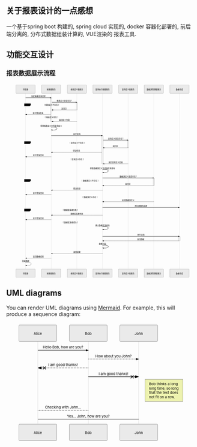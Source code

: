 <h2 id="关于报表设计的一点感想">关于报表设计的一点感想</h2>
<p>一个基于spring boot 构建的, spring cloud 实现的, docker 容器化部署的, 前后端分离的, 分布式数据组装计算的, VUE渲染的 报表工具.</p>
<h2 id="功能交互设计">功能交互设计</h2>
<h3 id="报表数据展示流程">报表数据展示流程</h3>
<div class="mermaid"><svg xmlns="http://www.w3.org/2000/svg" id="mermaid-svg-LpIAhdaqkGVdDnWG" height="100%" width="100%" style="max-width:1475px;" viewBox="-75 -10 1475 1511"><g></g><g><line id="actor3822" x1="75" y1="5" x2="75" y2="1500" class="actor-line" stroke-width="0.5px" stroke="#999"></line><rect x="0" y="0" fill="#eaeaea" stroke="#666" width="150" height="65" rx="3" ry="3" class="actor"></rect><text x="75" y="32.5" dominant-baseline="central" alignment-baseline="central" class="actor" style="text-anchor: middle;"><tspan x="75" dy="0">浏览器</tspan></text></g><g><line id="actor3823" x1="275" y1="5" x2="275" y2="1500" class="actor-line" stroke-width="0.5px" stroke="#999"></line><rect x="200" y="0" fill="#eaeaea" stroke="#666" width="150" height="65" rx="3" ry="3" class="actor"></rect><text x="275" y="32.5" dominant-baseline="central" alignment-baseline="central" class="actor" style="text-anchor: middle;"><tspan x="275" dy="0">报表微服务</tspan></text></g><g><line id="actor3824" x1="475" y1="5" x2="475" y2="1500" class="actor-line" stroke-width="0.5px" stroke="#999"></line><rect x="400" y="0" fill="#eaeaea" stroke="#666" width="150" height="65" rx="3" ry="3" class="actor"></rect><text x="475" y="32.5" dominant-baseline="central" alignment-baseline="central" class="actor" style="text-anchor: middle;"><tspan x="475" dy="0">报表定义微服务</tspan></text></g><g><line id="actor3825" x1="675" y1="5" x2="675" y2="1500" class="actor-line" stroke-width="0.5px" stroke="#999"></line><rect x="600" y="0" fill="#eaeaea" stroke="#666" width="150" height="65" rx="3" ry="3" class="actor"></rect><text x="675" y="32.5" dominant-baseline="central" alignment-baseline="central" class="actor" style="text-anchor: middle;"><tspan x="675" dy="0">查询执行器微服务</tspan></text></g><g><line id="actor3826" x1="875" y1="5" x2="875" y2="1500" class="actor-line" stroke-width="0.5px" stroke="#999"></line><rect x="800" y="0" fill="#eaeaea" stroke="#666" width="150" height="65" rx="3" ry="3" class="actor"></rect><text x="875" y="32.5" dominant-baseline="central" alignment-baseline="central" class="actor" style="text-anchor: middle;"><tspan x="875" dy="0">查询定义微服务</tspan></text></g><g><line id="actor3827" x1="1075" y1="5" x2="1075" y2="1500" class="actor-line" stroke-width="0.5px" stroke="#999"></line><rect x="1000" y="0" fill="#eaeaea" stroke="#666" width="150" height="65" rx="3" ry="3" class="actor"></rect><text x="1075" y="32.5" dominant-baseline="central" alignment-baseline="central" class="actor" style="text-anchor: middle;"><tspan x="1075" dy="0">数据源管理微服务</tspan></text></g><g><line id="actor3828" x1="1275" y1="5" x2="1275" y2="1500" class="actor-line" stroke-width="0.5px" stroke="#999"></line><rect x="1200" y="0" fill="#eaeaea" stroke="#666" width="150" height="65" rx="3" ry="3" class="actor"></rect><text x="1275" y="32.5" dominant-baseline="central" alignment-baseline="central" class="actor" style="text-anchor: middle;"><tspan x="1275" dy="0">数据仓库</tspan></text></g><defs><marker id="arrowhead" refX="5" refY="2" markerWidth="6" markerHeight="4" orient="auto"><path d="M 0,0 V 4 L6,2 Z"></path></marker></defs><defs><marker id="crosshead" markerWidth="15" markerHeight="8" orient="auto" refX="16" refY="4"><path fill="black" stroke="#000000" stroke-width="1px" d="M 9,2 V 6 L16,4 Z" style="stroke-dasharray: 0, 0;"></path><path fill="none" stroke="#000000" stroke-width="1px" d="M 0,1 L 6,7 M 6,1 L 0,7" style="stroke-dasharray: 0, 0;"></path></marker></defs><g><text x="175" y="93" class="messageText" style="text-anchor: middle;">发起报表查询请求</text><line x1="75" y1="100" x2="275" y2="100" class="messageLine0" stroke-width="2" stroke="black" marker-end="url(#arrowhead)" style="fill: none;"></line></g><g><rect x="270" y="102" fill="#f4f4f4" stroke="#666" width="10" height="183" rx="0" ry="0"></rect></g><g><text x="377.5" y="128" class="messageText" style="text-anchor: middle;">报表定义是否存在?</text><line x1="280" y1="135" x2="475" y2="135" class="messageLine0" stroke-width="2" stroke="black" marker-end="url(#arrowhead)" style="fill: none;"></line></g><g><rect x="470" y="137" fill="#f4f4f4" stroke="#666" width="10" height="58" rx="0" ry="0"></rect></g><g><text x="375" y="188" class="messageText" style="text-anchor: middle;">返回空</text><line x1="470" y1="195" x2="280" y2="195" class="messageLine1" stroke-width="2" stroke="black" marker-end="url(#arrowhead)" style="stroke-dasharray: 3, 3; fill: none;"></line></g><g><text x="172.5" y="223" class="messageText" style="text-anchor: middle;">显示错误信息</text><line x1="270" y1="230" x2="75" y2="230" class="messageLine1" stroke-width="2" stroke="black" marker-end="url(#arrowhead)" style="stroke-dasharray: 3, 3; fill: none;"></line></g><g><text x="377.5" y="278" class="messageText" style="text-anchor: middle;">返回定义信息</text><line x1="475" y1="285" x2="280" y2="285" class="messageLine1" stroke-width="2" stroke="black" marker-end="url(#arrowhead)" style="stroke-dasharray: 3, 3; fill: none;"></line></g><g><line x1="65" y1="145" x2="490" y2="145" class="loopLine"></line><line x1="490" y1="145" x2="490" y2="295" class="loopLine"></line><line x1="65" y1="295" x2="490" y2="295" class="loopLine"></line><line x1="65" y1="145" x2="65" y2="295" class="loopLine"></line><line x1="65" y1="240" x2="490" y2="240" class="loopLine" style="stroke-dasharray: 3, 3;"></line><polygon points="65,145 115,145 115,158 106.6,165 65,165" class="labelBox"></polygon><text x="72.5" y="160" fill="black" class="labelText"><tspan x="72.5" fill="black">alt</tspan></text><text x="277.5" y="160" fill="black" class="loopText" style="text-anchor: middle;"><tspan x="277.5" fill="black">[ 报表定义不存在 ]</tspan></text><text x="277.5" y="255" fill="black" class="loopText" style="text-anchor: middle;"><tspan x="277.5" fill="black">[ 报表定义存在 ]</tspan></text></g><g><text x="275" y="323" class="messageText" style="text-anchor: middle;">获得报表定义中的查询定义</text><path d="M 275,330 C 335,320 335,360 275,350" class="messageLine0" stroke-width="2" stroke="black" marker-end="url(#arrowhead)" style="fill: none;"></path></g><g><text x="475" y="388" class="messageText" style="text-anchor: middle;">执行查询</text><line x1="275" y1="395" x2="675" y2="395" class="messageLine0" stroke-width="2" stroke="black" marker-end="url(#arrowhead)" style="fill: none;"></line></g><g><rect x="670" y="397" fill="#f4f4f4" stroke="#666" width="10" height="218" rx="0" ry="0"></rect></g><g><text x="777.5" y="423" class="messageText" style="text-anchor: middle;">查询定义是否存在?</text><line x1="680" y1="430" x2="875" y2="430" class="messageLine0" stroke-width="2" stroke="black" marker-end="url(#arrowhead)" style="fill: none;"></line></g><g><rect x="870" y="432" fill="#f4f4f4" stroke="#666" width="10" height="58" rx="0" ry="0"></rect></g><g><text x="775" y="483" class="messageText" style="text-anchor: middle;">返回空</text><line x1="870" y1="490" x2="680" y2="490" class="messageLine1" stroke-width="2" stroke="black" marker-end="url(#arrowhead)" style="stroke-dasharray: 3, 3; fill: none;"></line></g><g><text x="472.5" y="518" class="messageText" style="text-anchor: middle;">错误信息</text><line x1="670" y1="525" x2="275" y2="525" class="messageLine1" stroke-width="2" stroke="black" marker-end="url(#arrowhead)" style="stroke-dasharray: 3, 3; fill: none;"></line></g><g><text x="175" y="553" class="messageText" style="text-anchor: middle;">显示错误信息</text><line x1="275" y1="560" x2="75" y2="560" class="messageLine1" stroke-width="2" stroke="black" marker-end="url(#arrowhead)" style="stroke-dasharray: 3, 3; fill: none;"></line></g><g><text x="777.5" y="608" class="messageText" style="text-anchor: middle;">返回查询定义信息</text><line x1="875" y1="615" x2="680" y2="615" class="messageLine1" stroke-width="2" stroke="black" marker-end="url(#arrowhead)" style="stroke-dasharray: 3, 3; fill: none;"></line></g><g><line x1="65" y1="440" x2="890" y2="440" class="loopLine"></line><line x1="890" y1="440" x2="890" y2="625" class="loopLine"></line><line x1="65" y1="625" x2="890" y2="625" class="loopLine"></line><line x1="65" y1="440" x2="65" y2="625" class="loopLine"></line><line x1="65" y1="570" x2="890" y2="570" class="loopLine" style="stroke-dasharray: 3, 3;"></line><polygon points="65,440 115,440 115,453 106.6,460 65,460" class="labelBox"></polygon><text x="72.5" y="455" fill="black" class="labelText"><tspan x="72.5" fill="black">alt</tspan></text><text x="477.5" y="455" fill="black" class="loopText" style="text-anchor: middle;"><tspan x="477.5" fill="black">[ 查询定义不存在 ]</tspan></text><text x="477.5" y="585" fill="black" class="loopText" style="text-anchor: middle;"><tspan x="477.5" fill="black">[ 查询定义存在 ]</tspan></text></g><g><text x="675" y="653" class="messageText" style="text-anchor: middle;">获取数据源定义及组装查询语句</text><path d="M 675,660 C 735,650 735,690 675,680" class="messageLine0" stroke-width="2" stroke="black" marker-end="url(#arrowhead)" style="fill: none;"></path></g><g><text x="875" y="718" class="messageText" style="text-anchor: middle;">数据源定义是否存在?</text><line x1="675" y1="725" x2="1075" y2="725" class="messageLine0" stroke-width="2" stroke="black" marker-end="url(#arrowhead)" style="fill: none;"></line></g><g><rect x="1070" y="727" fill="#f4f4f4" stroke="#666" width="10" height="58" rx="0" ry="0"></rect></g><g><text x="872.5" y="778" class="messageText" style="text-anchor: middle;">返回空</text><line x1="1070" y1="785" x2="675" y2="785" class="messageLine1" stroke-width="2" stroke="black" marker-end="url(#arrowhead)" style="stroke-dasharray: 3, 3; fill: none;"></line></g><g><text x="475" y="813" class="messageText" style="text-anchor: middle;">错误信息</text><line x1="675" y1="820" x2="275" y2="820" class="messageLine1" stroke-width="2" stroke="black" marker-end="url(#arrowhead)" style="stroke-dasharray: 3, 3; fill: none;"></line></g><g><text x="175" y="848" class="messageText" style="text-anchor: middle;">显示错误信息</text><line x1="275" y1="855" x2="75" y2="855" class="messageLine1" stroke-width="2" stroke="black" marker-end="url(#arrowhead)" style="stroke-dasharray: 3, 3; fill: none;"></line></g><g><text x="875" y="903" class="messageText" style="text-anchor: middle;">返回数据源定义</text><line x1="1075" y1="910" x2="675" y2="910" class="messageLine1" stroke-width="2" stroke="black" marker-end="url(#arrowhead)" style="stroke-dasharray: 3, 3; fill: none;"></line></g><g><line x1="65" y1="735" x2="1090" y2="735" class="loopLine"></line><line x1="1090" y1="735" x2="1090" y2="920" class="loopLine"></line><line x1="65" y1="920" x2="1090" y2="920" class="loopLine"></line><line x1="65" y1="735" x2="65" y2="920" class="loopLine"></line><line x1="65" y1="865" x2="1090" y2="865" class="loopLine" style="stroke-dasharray: 3, 3;"></line><polygon points="65,735 115,735 115,748 106.6,755 65,755" class="labelBox"></polygon><text x="72.5" y="750" fill="black" class="labelText"><tspan x="72.5" fill="black">alt</tspan></text><text x="577.5" y="750" fill="black" class="loopText" style="text-anchor: middle;"><tspan x="577.5" fill="black">[ 数据源定义不存在 ]</tspan></text><text x="577.5" y="880" fill="black" class="loopText" style="text-anchor: middle;"><tspan x="577.5" fill="black">[ 数据源定义存在 ]</tspan></text></g><g><text x="975" y="948" class="messageText" style="text-anchor: middle;">测试数据库连接</text><line x1="675" y1="955" x2="1275" y2="955" class="messageLine0" stroke-width="2" stroke="black" marker-end="url(#arrowhead)" style="fill: none;"></line></g><g><text x="475" y="1008" class="messageText" style="text-anchor: middle;">数据库连接失败</text><line x1="675" y1="1015" x2="275" y2="1015" class="messageLine1" stroke-width="2" stroke="black" marker-end="url(#arrowhead)" style="stroke-dasharray: 3, 3; fill: none;"></line></g><g><text x="175" y="1043" class="messageText" style="text-anchor: middle;">显示错误信息</text><line x1="275" y1="1050" x2="75" y2="1050" class="messageLine1" stroke-width="2" stroke="black" marker-end="url(#arrowhead)" style="stroke-dasharray: 3, 3; fill: none;"></line></g><g><text x="675" y="1098" class="messageText" style="text-anchor: middle;">建立数据库连接池</text><path d="M 675,1105 C 735,1095 735,1135 675,1125" class="messageLine0" stroke-width="2" stroke="black" marker-end="url(#arrowhead)" style="fill: none;"></path></g><g><line x1="65" y1="965" x2="785" y2="965" class="loopLine"></line><line x1="785" y1="965" x2="785" y2="1145" class="loopLine"></line><line x1="65" y1="1145" x2="785" y2="1145" class="loopLine"></line><line x1="65" y1="965" x2="65" y2="1145" class="loopLine"></line><line x1="65" y1="1060" x2="785" y2="1060" class="loopLine" style="stroke-dasharray: 3, 3;"></line><polygon points="65,965 115,965 115,978 106.6,985 65,985" class="labelBox"></polygon><text x="72.5" y="980" fill="black" class="labelText"><tspan x="72.5" fill="black">alt</tspan></text><text x="425" y="980" fill="black" class="loopText" style="text-anchor: middle;"><tspan x="425" fill="black">[ 数据库连接失败 ]</tspan></text><text x="425" y="1075" fill="black" class="loopText" style="text-anchor: middle;"><tspan x="425" fill="black">[ 数据库连接成功 ]</tspan></text></g><g><text x="975" y="1173" class="messageText" style="text-anchor: middle;">执行查询</text><line x1="675" y1="1180" x2="1275" y2="1180" class="messageLine0" stroke-width="2" stroke="black" marker-end="url(#arrowhead)" style="fill: none;"></line></g><g><rect x="1270" y="1182" fill="#f4f4f4" stroke="#666" width="10" height="33" rx="0" ry="0"></rect></g><g><text x="972.5" y="1208" class="messageText" style="text-anchor: middle;">返回数据</text><line x1="1270" y1="1215" x2="675" y2="1215" class="messageLine1" stroke-width="2" stroke="black" marker-end="url(#arrowhead)" style="stroke-dasharray: 3, 3; fill: none;"></line></g><g><text x="675" y="1243" class="messageText" style="text-anchor: middle;">数据封装</text><path d="M 675,1250 C 735,1240 735,1280 675,1270" class="messageLine0" stroke-width="2" stroke="black" marker-end="url(#arrowhead)" style="fill: none;"></path></g><g><text x="475" y="1308" class="messageText" style="text-anchor: middle;">返回结果</text><line x1="675" y1="1315" x2="275" y2="1315" class="messageLine1" stroke-width="2" stroke="black" marker-end="url(#arrowhead)" style="stroke-dasharray: 3, 3; fill: none;"></line></g><g><text x="175" y="1343" class="messageText" style="text-anchor: middle;">返回数据结果</text><line x1="275" y1="1350" x2="75" y2="1350" class="messageLine1" stroke-width="2" stroke="black" marker-end="url(#arrowhead)" style="stroke-dasharray: 3, 3; fill: none;"></line></g><g><text x="75" y="1378" class="messageText" style="text-anchor: middle;">渲染数据</text><path d="M 75,1385 C 135,1375 135,1415 75,1405" class="messageLine1" stroke-width="2" stroke="black" marker-end="url(#arrowhead)" style="stroke-dasharray: 3, 3; fill: none;"></path></g><g><rect x="0" y="1435" fill="#eaeaea" stroke="#666" width="150" height="65" rx="3" ry="3" class="actor"></rect><text x="75" y="1467.5" dominant-baseline="central" alignment-baseline="central" class="actor" style="text-anchor: middle;"><tspan x="75" dy="0">浏览器</tspan></text></g><g><rect x="200" y="1435" fill="#eaeaea" stroke="#666" width="150" height="65" rx="3" ry="3" class="actor"></rect><text x="275" y="1467.5" dominant-baseline="central" alignment-baseline="central" class="actor" style="text-anchor: middle;"><tspan x="275" dy="0">报表微服务</tspan></text></g><g><rect x="400" y="1435" fill="#eaeaea" stroke="#666" width="150" height="65" rx="3" ry="3" class="actor"></rect><text x="475" y="1467.5" dominant-baseline="central" alignment-baseline="central" class="actor" style="text-anchor: middle;"><tspan x="475" dy="0">报表定义微服务</tspan></text></g><g><rect x="600" y="1435" fill="#eaeaea" stroke="#666" width="150" height="65" rx="3" ry="3" class="actor"></rect><text x="675" y="1467.5" dominant-baseline="central" alignment-baseline="central" class="actor" style="text-anchor: middle;"><tspan x="675" dy="0">查询执行器微服务</tspan></text></g><g><rect x="800" y="1435" fill="#eaeaea" stroke="#666" width="150" height="65" rx="3" ry="3" class="actor"></rect><text x="875" y="1467.5" dominant-baseline="central" alignment-baseline="central" class="actor" style="text-anchor: middle;"><tspan x="875" dy="0">查询定义微服务</tspan></text></g><g><rect x="1000" y="1435" fill="#eaeaea" stroke="#666" width="150" height="65" rx="3" ry="3" class="actor"></rect><text x="1075" y="1467.5" dominant-baseline="central" alignment-baseline="central" class="actor" style="text-anchor: middle;"><tspan x="1075" dy="0">数据源管理微服务</tspan></text></g><g><rect x="1200" y="1435" fill="#eaeaea" stroke="#666" width="150" height="65" rx="3" ry="3" class="actor"></rect><text x="1275" y="1467.5" dominant-baseline="central" alignment-baseline="central" class="actor" style="text-anchor: middle;"><tspan x="1275" dy="0">数据仓库</tspan></text></g></svg></div>
<h2 id="uml-diagrams">UML diagrams</h2>
<p>You can render UML diagrams using <a href="https://mermaidjs.github.io/">Mermaid</a>. For example, this will produce a sequence diagram:</p>
<div class="mermaid"><svg xmlns="http://www.w3.org/2000/svg" id="mermaid-svg-QokiRK4E7Uwq8sud" height="100%" width="100%" style="max-width:750px;" viewBox="-50 -10 750 469"><g></g><g><line id="actor3829" x1="75" y1="5" x2="75" y2="458" class="actor-line" stroke-width="0.5px" stroke="#999"></line><rect x="0" y="0" fill="#eaeaea" stroke="#666" width="150" height="65" rx="3" ry="3" class="actor"></rect><text x="75" y="32.5" dominant-baseline="central" alignment-baseline="central" class="actor" style="text-anchor: middle;"><tspan x="75" dy="0">Alice</tspan></text></g><g><line id="actor3830" x1="275" y1="5" x2="275" y2="458" class="actor-line" stroke-width="0.5px" stroke="#999"></line><rect x="200" y="0" fill="#eaeaea" stroke="#666" width="150" height="65" rx="3" ry="3" class="actor"></rect><text x="275" y="32.5" dominant-baseline="central" alignment-baseline="central" class="actor" style="text-anchor: middle;"><tspan x="275" dy="0">Bob</tspan></text></g><g><line id="actor3831" x1="475" y1="5" x2="475" y2="458" class="actor-line" stroke-width="0.5px" stroke="#999"></line><rect x="400" y="0" fill="#eaeaea" stroke="#666" width="150" height="65" rx="3" ry="3" class="actor"></rect><text x="475" y="32.5" dominant-baseline="central" alignment-baseline="central" class="actor" style="text-anchor: middle;"><tspan x="475" dy="0">John</tspan></text></g><defs><marker id="arrowhead" refX="5" refY="2" markerWidth="6" markerHeight="4" orient="auto"><path d="M 0,0 V 4 L6,2 Z"></path></marker></defs><defs><marker id="crosshead" markerWidth="15" markerHeight="8" orient="auto" refX="16" refY="4"><path fill="black" stroke="#000000" stroke-width="1px" d="M 9,2 V 6 L16,4 Z" style="stroke-dasharray: 0, 0;"></path><path fill="none" stroke="#000000" stroke-width="1px" d="M 0,1 L 6,7 M 6,1 L 0,7" style="stroke-dasharray: 0, 0;"></path></marker></defs><g><text x="175" y="93" class="messageText" style="text-anchor: middle;">Hello Bob, how are you?</text><line x1="75" y1="100" x2="275" y2="100" class="messageLine0" stroke-width="2" stroke="black" marker-end="url(#arrowhead)" style="fill: none;"></line></g><g><text x="375" y="128" class="messageText" style="text-anchor: middle;">How about you John?</text><line x1="275" y1="135" x2="475" y2="135" class="messageLine1" stroke-width="2" stroke="black" marker-end="url(#arrowhead)" style="stroke-dasharray: 3, 3; fill: none;"></line></g><g><text x="175" y="163" class="messageText" style="text-anchor: middle;">I am good thanks!</text><line x1="275" y1="170" x2="75" y2="170" class="messageLine1" stroke-width="2" stroke="black" marker-end="url(#crosshead)" style="stroke-dasharray: 3, 3; fill: none;"></line></g><g><text x="375" y="198" class="messageText" style="text-anchor: middle;">I am good thanks!</text><line x1="275" y1="205" x2="475" y2="205" class="messageLine0" stroke-width="2" stroke="black" marker-end="url(#crosshead)" style="fill: none;"></line></g><g><rect x="500" y="215" fill="#EDF2AE" stroke="#666" width="150" height="88" rx="0" ry="0" class="note"></rect><text x="496" y="239" fill="black" class="noteText"><tspan x="516" fill="black">Bob thinks a long</tspan></text><text x="496" y="256" fill="black" class="noteText"><tspan x="516" fill="black">long time, so long</tspan></text><text x="496" y="273" fill="black" class="noteText"><tspan x="516" fill="black">that the text does</tspan></text><text x="496" y="290" fill="black" class="noteText"><tspan x="516" fill="black">not fit on a row.</tspan></text></g><g><text x="175" y="331" class="messageText" style="text-anchor: middle;">Checking with John...</text><line x1="275" y1="338" x2="75" y2="338" class="messageLine1" stroke-width="2" stroke="black" style="stroke-dasharray: 3, 3; fill: none;"></line></g><g><text x="275" y="366" class="messageText" style="text-anchor: middle;">Yes... John, how are you?</text><line x1="75" y1="373" x2="475" y2="373" class="messageLine0" stroke-width="2" stroke="black" style="fill: none;"></line></g><g><rect x="0" y="393" fill="#eaeaea" stroke="#666" width="150" height="65" rx="3" ry="3" class="actor"></rect><text x="75" y="425.5" dominant-baseline="central" alignment-baseline="central" class="actor" style="text-anchor: middle;"><tspan x="75" dy="0">Alice</tspan></text></g><g><rect x="200" y="393" fill="#eaeaea" stroke="#666" width="150" height="65" rx="3" ry="3" class="actor"></rect><text x="275" y="425.5" dominant-baseline="central" alignment-baseline="central" class="actor" style="text-anchor: middle;"><tspan x="275" dy="0">Bob</tspan></text></g><g><rect x="400" y="393" fill="#eaeaea" stroke="#666" width="150" height="65" rx="3" ry="3" class="actor"></rect><text x="475" y="425.5" dominant-baseline="central" alignment-baseline="central" class="actor" style="text-anchor: middle;"><tspan x="475" dy="0">John</tspan></text></g></svg></div>


